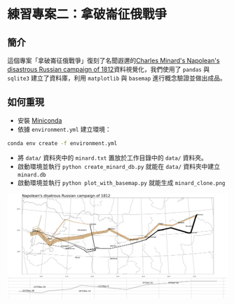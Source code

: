 # 練習專案二：拿破崙征俄戰爭

## 簡介

這個專案「拿破崙征俄戰爭」復刻了名聞遐邇的[Charles Minard's Napolean's disastrous Russian campaign of 1812](https://en.wikipedia.org/wiki/Charles_Joseph_Minard#/media/File:Minard.png)資料視覺化，我們使用了 `pandas` 與 `sqlite3` 建立了資料庫，利用 `matplotlib` 與 `basemap` 進行概念驗證並做出成品。

## 如何重現

- 安裝 [Miniconda](https://www.anaconda.com/docs/getting-started/miniconda/main)
- 依據 `environment.yml` 建立環境：

```bash
conda env create -f environment.yml
```

- 將 `data/` 資料夾中的 `minard.txt` 置放於工作目錄中的 `data/` 資料夾。
- 啟動環境並執行 `python create_minard_db.py` 就能在 `data/` 資料夾中建立 `minard.db`
- 啟動環境並執行 `python plot_with_basemap.py` 就能生成 `minard_clone.png`

![minard_clone](minard_clone.png)